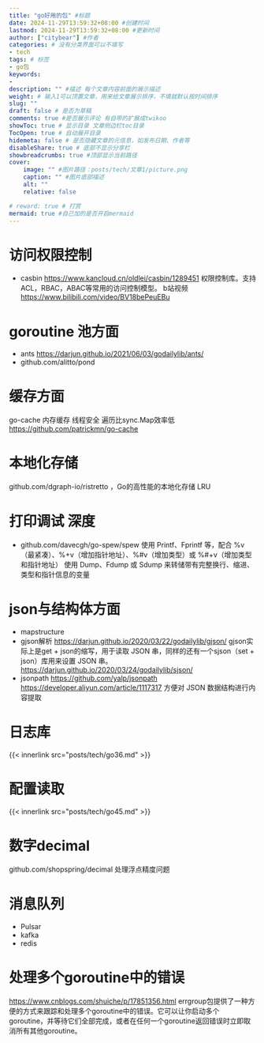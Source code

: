 ```yaml
---
title: "go好用的包" #标题
date: 2024-11-29T13:59:32+08:00 #创建时间
lastmod: 2024-11-29T13:59:32+08:00 #更新时间
author: ["citybear"] #作者
categories: # 没有分类界面可以不填写
- tech
tags: # 标签
- go包
keywords: 
- 
description: "" #描述 每个文章内容前面的展示描述
weight: # 输入1可以顶置文章，用来给文章展示排序，不填就默认按时间排序
slug: ""
draft: false # 是否为草稿
comments: true #是否展示评论 有自带的扩展成twikoo
showToc: true # 显示目录 文章侧边栏toc目录
TocOpen: true # 自动展开目录
hidemeta: false # 是否隐藏文章的元信息，如发布日期、作者等
disableShare: true # 底部不显示分享栏
showbreadcrumbs: true #顶部显示当前路径
cover:
    image: "" #图片路径：posts/tech/文章1/picture.png
    caption: "" #图片底部描述
    alt: ""
    relative: false

# reward: true # 打赏
mermaid: true #自己加的是否开启mermaid
---
```


# 访问权限控制
- casbin https://www.kancloud.cn/oldlei/casbin/1289451
权限控制库。支持ACL，RBAC，ABAC等常用的访问控制模型。
b站视频 https://www.bilibili.com/video/BV18bePeuEBu

# goroutine 池方面
- ants https://darjun.github.io/2021/06/03/godailylib/ants/ 
- github.com/alitto/pond 

# 缓存方面
go-cache 内存缓存 线程安全 遍历比sync.Map效率低  https://github.com/patrickmn/go-cache  

# 本地化存储
github.com/dgraph-io/ristretto ，Go的高性能的本地化存储 LRU

# 打印调试 深度
- github.com/davecgh/go-spew/spew
使用 Printf、Fprintf 等，配合 %v（最紧凑）、%+v（增加指针地址）、%#v（增加类型）或 %#+v（增加类型和指针地址）
使用 Dump、Fdump 或 Sdump 来转储带有完整换行、缩进、类型和指针信息的变量

# json与结构体方面 
- mapstructure
- gjson解析 https://darjun.github.io/2020/03/22/godailylib/gjson/ gjson实际上是get + json的缩写，用于读取 JSON 串，同样的还有一个sjson（set + json）库用来设置 JSON 串。https://darjun.github.io/2020/03/24/godailylib/sjson/
- jsonpath  https://github.com/yalp/jsonpath https://developer.aliyun.com/article/1117317 方便对 JSON 数据结构进行内容提取

# 日志库
{{< innerlink src="posts/tech/go36.md" >}}

# 配置读取
{{< innerlink src="posts/tech/go45.md" >}} 

# 数字decimal
github.com/shopspring/decimal 处理浮点精度问题

# 消息队列
- Pulsar 
- kafka
- redis

# 处理多个goroutine中的错误
https://www.cnblogs.com/shuiche/p/17851356.html
errgroup包提供了一种方便的方式来跟踪和处理多个goroutine中的错误。它可以让你启动多个goroutine，并等待它们全部完成，或者在任何一个goroutine返回错误时立即取消所有其他goroutine。